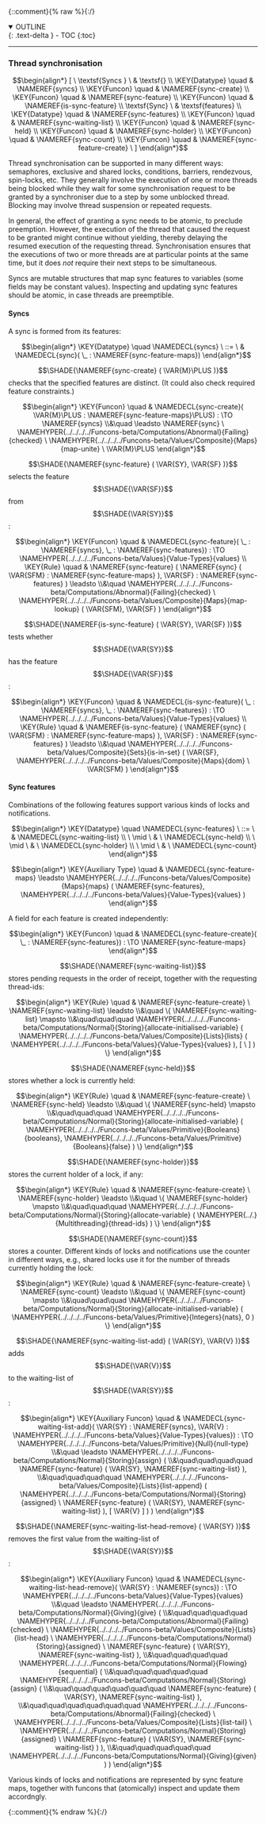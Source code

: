 {::comment}{% raw %}{:/}
<details open markdown="block">
  <summary>
    OUTLINE
  </summary>
  {: .text-delta }
- TOC
{:toc}
</details>


----

### Thread synchronisation
               


$$\begin{align*}
  [ \
  \textsf{Syncs
          } \ & \textsf{} \\
  \KEY{Datatype} \quad & \NAMEREF{syncs} \\
  \KEY{Funcon} \quad & \NAMEREF{sync-create} \\
  \KEY{Funcon} \quad & \NAMEREF{sync-feature} \\
  \KEY{Funcon} \quad & \NAMEREF{is-sync-feature} \\
  \textsf{Sync} \ & \textsf{features} \\
  \KEY{Datatype} \quad & \NAMEREF{sync-features} \\
  \KEY{Funcon} \quad & \NAMEREF{sync-waiting-list} \\
  \KEY{Funcon} \quad & \NAMEREF{sync-held} \\
  \KEY{Funcon} \quad & \NAMEREF{sync-holder} \\
  \KEY{Funcon} \quad & \NAMEREF{sync-count} \\
  \KEY{Funcon} \quad & \NAMEREF{sync-feature-create}
  \ ]
\end{align*}$$


Thread synchronisation can be supported in many different ways: semaphores,
exclusive and shared locks, conditions, barriers, rendezvous, spin-locks, etc.
They generally involve the execution of one or more threads being blocked
while they wait for some synchronisation request to be granted by a synchroniser
due to a step by some unblocked thread. Blocking may involve thread suspension
or repeated requests.

In general, the effect of granting a sync needs to be atomic, to
preclude preemption. However, the execution of the thread that caused the
request to be granted might continue without yielding, thereby delaying the
resumed execution of the requesting thread. Synchronisation ensures that the
executions of two or more threads are at particular points at the same time,
but it does *not* require their next steps to be simultaneous.

Syncs are mutable structures that map sync features to variables (some fields
may be constant values). Inspecting and updating sync features should be atomic,
in case threads are preemptible.


#### Syncs
               



A sync is formed from its features:


$$\begin{align*}
  \KEY{Datatype} \quad 
  \NAMEDECL{syncs} 
  \ ::= \ & \NAMEDECL{sync}(
                               \_ : \NAMEREF{sync-feature-maps})
\end{align*}$$


$$\SHADE{\NAMEREF{sync-create}
           (  \VAR{M}\PLUS )}$$ checks that the specified features are distinct. (It could
also check required feature constraints.)


$$\begin{align*}
  \KEY{Funcon} \quad
  & \NAMEDECL{sync-create}(
                       \VAR{M}\PLUS : \NAMEREF{sync-feature-maps}\PLUS) 
    :  \TO \NAMEREF{syncs} \\&\quad
    \leadsto \NAMEREF{sync} \ 
               \NAMEHYPER{../../../../Funcons-beta/Computations/Abnormal}{Failing}{checked} \ 
                 \NAMEHYPER{../../../../Funcons-beta/Values/Composite}{Maps}{map-unite} \ 
                   \VAR{M}\PLUS
\end{align*}$$


$$\SHADE{\NAMEREF{sync-feature}
           (  \VAR{SY}, 
                  \VAR{SF} )}$$ selects the feature $$\SHADE{\VAR{SF}}$$ from $$\SHADE{\VAR{SY}}$$:


$$\begin{align*}
  \KEY{Funcon} \quad
  & \NAMEDECL{sync-feature}(
                       \_ : \NAMEREF{syncs}, \_ : \NAMEREF{sync-features}) 
    :  \TO \NAMEHYPER{../../../../Funcons-beta/Values}{Value-Types}{values} 
\\
  \KEY{Rule} \quad
    & \NAMEREF{sync-feature}
        (  \NAMEREF{sync}
                (  \VAR{SFM} : \NAMEREF{sync-feature-maps} ), 
               \VAR{SF} : \NAMEREF{sync-features} ) \leadsto \\&\quad
        \NAMEHYPER{../../../../Funcons-beta/Computations/Abnormal}{Failing}{checked} \ 
          \NAMEHYPER{../../../../Funcons-beta/Values/Composite}{Maps}{map-lookup}
            (  \VAR{SFM}, 
                   \VAR{SF} )
\end{align*}$$


$$\SHADE{\NAMEREF{is-sync-feature}
           (  \VAR{SY}, 
                  \VAR{SF} )}$$ tests whether $$\SHADE{\VAR{SY}}$$ has the feature $$\SHADE{\VAR{SF}}$$:


$$\begin{align*}
  \KEY{Funcon} \quad
  & \NAMEDECL{is-sync-feature}(
                       \_ : \NAMEREF{syncs}, \_ : \NAMEREF{sync-features}) 
    :  \TO \NAMEHYPER{../../../../Funcons-beta/Values}{Value-Types}{values} 
\\
  \KEY{Rule} \quad
    & \NAMEREF{is-sync-feature}
        (  \NAMEREF{sync}
                (  \VAR{SFM} : \NAMEREF{sync-feature-maps} ), 
               \VAR{SF} : \NAMEREF{sync-features} ) \leadsto \\&\quad
        \NAMEHYPER{../../../../Funcons-beta/Values/Composite}{Sets}{is-in-set}
          (  \VAR{SF}, 
                 \NAMEHYPER{../../../../Funcons-beta/Values/Composite}{Maps}{dom} \ 
                  \VAR{SFM} )
\end{align*}$$

#### Sync features
               



Combinations of the following features support various kinds of locks and
notifications.


$$\begin{align*}
  \KEY{Datatype} \quad 
  \NAMEDECL{sync-features} 
  \ ::= \ &
  \NAMEDECL{sync-waiting-list} \\
  \ \mid \ & \ \NAMEDECL{sync-held} \\
  \ \mid \ & \ \NAMEDECL{sync-holder} \\
  \ \mid \ & \ \NAMEDECL{sync-count}
\end{align*}$$

$$\begin{align*}
  \KEY{Auxiliary Type} \quad 
  & \NAMEDECL{sync-feature-maps}  
    \leadsto \NAMEHYPER{../../../../Funcons-beta/Values/Composite}{Maps}{maps}
               (  \NAMEREF{sync-features}, 
                      \NAMEHYPER{../../../../Funcons-beta/Values}{Value-Types}{values} )
\end{align*}$$


A field for each feature is created independently:


$$\begin{align*}
  \KEY{Funcon} \quad
  & \NAMEDECL{sync-feature-create}(
                       \_ : \NAMEREF{sync-features}) 
    :  \TO \NAMEREF{sync-feature-maps} 
\end{align*}$$


$$\SHADE{\NAMEREF{sync-waiting-list}}$$ stores pending requests in the order of receipt, together
with the requesting thread-ids:


$$\begin{align*}
  \KEY{Rule} \quad
    & \NAMEREF{sync-feature-create} \ 
        \NAMEREF{sync-waiting-list} \leadsto \\&\quad
        \{ \NAMEREF{sync-waiting-list} \mapsto \\&\quad\quad\quad
             \NAMEHYPER{../../../../Funcons-beta/Computations/Normal}{Storing}{allocate-initialised-variable}
               (  \NAMEHYPER{../../../../Funcons-beta/Values/Composite}{Lists}{lists}
                       (  \NAMEHYPER{../../../../Funcons-beta/Values}{Value-Types}{values} ), 
                      [   \  ] ) \}
\end{align*}$$


$$\SHADE{\NAMEREF{sync-held}}$$ stores whether a lock is currently held:


$$\begin{align*}
  \KEY{Rule} \quad
    & \NAMEREF{sync-feature-create} \ 
        \NAMEREF{sync-held} \leadsto \\&\quad
        \{ \NAMEREF{sync-held} \mapsto \\&\quad\quad\quad
             \NAMEHYPER{../../../../Funcons-beta/Computations/Normal}{Storing}{allocate-initialised-variable}
               (  \NAMEHYPER{../../../../Funcons-beta/Values/Primitive}{Booleans}{booleans}, 
                      \NAMEHYPER{../../../../Funcons-beta/Values/Primitive}{Booleans}{false} ) \}
\end{align*}$$


$$\SHADE{\NAMEREF{sync-holder}}$$ stores the current holder of a lock, if any:


$$\begin{align*}
  \KEY{Rule} \quad
    & \NAMEREF{sync-feature-create} \ 
        \NAMEREF{sync-holder} \leadsto \\&\quad
        \{ \NAMEREF{sync-holder} \mapsto \\&\quad\quad\quad
             \NAMEHYPER{../../../../Funcons-beta/Computations/Normal}{Storing}{allocate-variable}
               (  \NAMEHYPER{../.}{Multithreading}{thread-ids} ) \}
\end{align*}$$


$$\SHADE{\NAMEREF{sync-count}}$$ stores a counter. Different kinds of locks and notifications use
the counter in different ways, e.g., shared locks use it for the number of
threads currently holding the lock:


$$\begin{align*}
  \KEY{Rule} \quad
    & \NAMEREF{sync-feature-create} \ 
        \NAMEREF{sync-count} \leadsto \\&\quad
        \{ \NAMEREF{sync-count} \mapsto \\&\quad\quad\quad
             \NAMEHYPER{../../../../Funcons-beta/Computations/Normal}{Storing}{allocate-initialised-variable}
               (  \NAMEHYPER{../../../../Funcons-beta/Values/Primitive}{Integers}{nats}, 
                      0 ) \}
\end{align*}$$


$$\SHADE{\NAMEREF{sync-waiting-list-add}
           (  \VAR{SY}, 
                  \VAR{V} )}$$ adds $$\SHADE{\VAR{V}}$$ to the waiting-list of $$\SHADE{\VAR{SY}}$$:


$$\begin{align*}
  \KEY{Auxiliary Funcon} \quad
  & \NAMEDECL{sync-waiting-list-add}(
                       \VAR{SY} : \NAMEREF{syncs}, \VAR{V} : \NAMEHYPER{../../../../Funcons-beta/Values}{Value-Types}{values}) 
    :  \TO \NAMEHYPER{../../../../Funcons-beta/Values/Primitive}{Null}{null-type} \\&\quad
    \leadsto \NAMEHYPER{../../../../Funcons-beta/Computations/Normal}{Storing}{assign}
               ( \\&\quad\quad\quad\quad \NAMEREF{sync-feature}
                       (  \VAR{SY}, 
                              \NAMEREF{sync-waiting-list} ), \\&\quad\quad\quad\quad
                      \NAMEHYPER{../../../../Funcons-beta/Values/Composite}{Lists}{list-append}
                       (  \NAMEHYPER{../../../../Funcons-beta/Computations/Normal}{Storing}{assigned} \ 
                               \NAMEREF{sync-feature}
                                 (  \VAR{SY}, 
                                        \NAMEREF{sync-waiting-list} ), 
                              [  \VAR{V} ] ) )
\end{align*}$$


$$\SHADE{\NAMEREF{sync-waiting-list-head-remove}
           (  \VAR{SY} )}$$ removes the first value from the 
waiting-list of $$\SHADE{\VAR{SY}}$$:


$$\begin{align*}
  \KEY{Auxiliary Funcon} \quad
  & \NAMEDECL{sync-waiting-list-head-remove}(
                       \VAR{SY} : \NAMEREF{syncs}) 
    :  \TO \NAMEHYPER{../../../../Funcons-beta/Values}{Value-Types}{values} \\&\quad
    \leadsto \NAMEHYPER{../../../../Funcons-beta/Computations/Normal}{Giving}{give}
               ( \\&\quad\quad\quad\quad \NAMEHYPER{../../../../Funcons-beta/Computations/Abnormal}{Failing}{checked} \ 
                       \NAMEHYPER{../../../../Funcons-beta/Values/Composite}{Lists}{list-head} \ 
                         \NAMEHYPER{../../../../Funcons-beta/Computations/Normal}{Storing}{assigned} \ 
                           \NAMEREF{sync-feature}
                             (  \VAR{SY}, 
                                    \NAMEREF{sync-waiting-list} ), \\&\quad\quad\quad\quad
                      \NAMEHYPER{../../../../Funcons-beta/Computations/Normal}{Flowing}{sequential}
                       ( \\&\quad\quad\quad\quad\quad \NAMEHYPER{../../../../Funcons-beta/Computations/Normal}{Storing}{assign}
                               ( \\&\quad\quad\quad\quad\quad\quad \NAMEREF{sync-feature}
                                       (  \VAR{SY}, 
                                              \NAMEREF{sync-waiting-list} ), \\&\quad\quad\quad\quad\quad\quad
                                      \NAMEHYPER{../../../../Funcons-beta/Computations/Abnormal}{Failing}{checked} \ 
                                       \NAMEHYPER{../../../../Funcons-beta/Values/Composite}{Lists}{list-tail} \ 
                                         \NAMEHYPER{../../../../Funcons-beta/Computations/Normal}{Storing}{assigned} \ 
                                           \NAMEREF{sync-feature}
                                             (  \VAR{SY}, 
                                                    \NAMEREF{sync-waiting-list} ) ), \\&\quad\quad\quad\quad\quad
                              \NAMEHYPER{../../../../Funcons-beta/Computations/Normal}{Giving}{given} ) )
\end{align*}$$


Various kinds of locks and notifications are represented by sync feature maps,
together with funcons that (atomically) inspect and update them accordngly.




[Funcons-beta]: /CBS-beta/math/Funcons-beta
  "FUNCONS-BETA"
[Unstable-Funcons-beta]: /CBS-beta/math/Unstable-Funcons-beta
  "UNSTABLE-FUNCONS-BETA"
[Languages-beta]: /CBS-beta/math/Languages-beta
  "LANGUAGES-BETA"
[Unstable-Languages-beta]: /CBS-beta/math/Unstable-Languages-beta
  "UNSTABLE-LANGUAGES-BETA"
[CBS-beta]: /CBS-beta
  "CBS-BETA"
[Synchronising.cbs]: https://github.com/plancomps/CBS-beta/blob/master/Unstable-Funcons-beta/Computations/Threads/Synchronising/Synchronising.cbs
  "CBS SOURCE FILE ON GITHUB"
[PLAIN]: /CBS-beta/docs/Unstable-Funcons-beta/Computations/Threads/Synchronising
  "CBS SOURCE WEB PAGE"
 [PRETTY]: /CBS-beta/math/Unstable-Funcons-beta/Computations/Threads/Synchronising
  "CBS-KATEX WEB PAGE"
[PDF]: /CBS-beta/math/Unstable-Funcons-beta/Computations/Threads/Synchronising/Synchronising.pdf
  "CBS-LATEX PDF FILE"
[PLanCompS Project]: https://plancomps.github.io
  "PROGRAMMING LANGUAGE COMPONENTS AND SPECIFICATIONS PROJECT HOME PAGE"
{::comment}{% endraw %}{:/}
